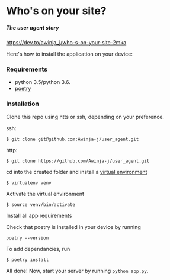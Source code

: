 # Who's on your site?

##### The user agent story

https://dev.to/awinja_j/who-s-on-your-site-2mka

Here's how to install the application on your device:

### Requirements

- python 3.5/python 3.6. 
- [poetry](https://python-poetry.org/)

### Installation

Clone this repo using htts or ssh, depending on your preference.

ssh:

```$ git clone git@github.com:Awinja-j/user_agent.git```

http:

```$ git clone https://github.com/Awinja-j/user_agent.git```

cd into the created folder and install a [virtual environment](https://virtualenv.pypa.io/en/stable/)

`$ virtualenv venv`

Activate the virtual environment

`$ source venv/bin/activate`

Install all app requirements

Check that poetry is installed in your device by running

`poetry --version`

To add dependancies, run

`$ poetry install`

All done! Now, start your server by running `python app.py`. 

